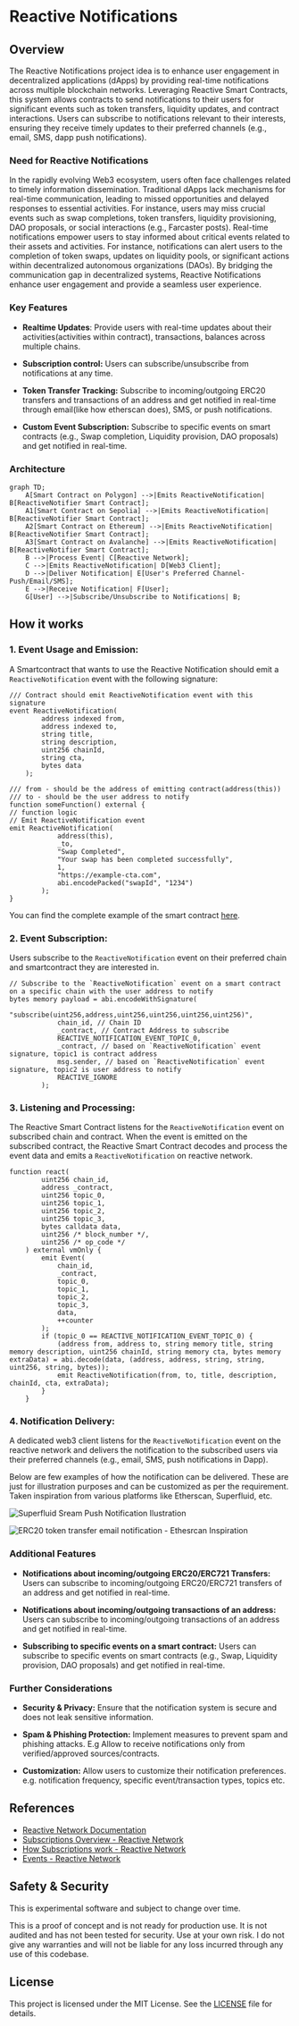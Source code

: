 # Reactive Notifications

## Overview

The Reactive Notifications project idea is to enhance user engagement in decentralized applications (dApps) by providing real-time notifications across multiple blockchain networks. Leveraging Reactive Smart Contracts, this system allows contracts to send notifications to their users for significant events such as token transfers, liquidity updates, and contract interactions. Users can subscribe to notifications relevant to their interests, ensuring they receive timely updates to their preferred channels (e.g., email, SMS, dapp push notifications).

### Need for Reactive Notifications

In the rapidly evolving Web3 ecosystem, users often face challenges related to timely information dissemination. Traditional dApps lack mechanisms for real-time communication, leading to missed opportunities and delayed responses to essential activities. For instance, users may miss crucial events such as swap completions, token transfers, liquidity provisioning, DAO proposals, or social interactions (e.g., Farcaster posts). Real-time notifications empower users to stay informed about critical events related to their assets and activities. For instance, notifications can alert users to the completion of token swaps, updates on liquidity pools, or significant actions within decentralized autonomous organizations (DAOs). By bridging the communication gap in decentralized systems, Reactive Notifications enhance user engagement and provide a seamless user experience.

### Key Features

- **Realtime Updates**: Provide users with real-time updates about their activities(activities within contract), transactions, balances across multiple chains.

- **Subscription control:** Users can subscribe/unsubscribe from notifications at any time.

- **Token Transfer Tracking:** Subscribe to incoming/outgoing ERC20 transfers and transactions of an address and get notified in real-time through email(like how etherscan does), SMS, or push notifications.

- **Custom Event Subscription:** Subscribe to specific events on smart contracts (e.g., Swap completion, Liquidity provision, DAO proposals) and get notified in real-time.

### Architecture

```mermaid
graph TD;
    A[Smart Contract on Polygon] -->|Emits ReactiveNotification| B[ReactiveNotifier Smart Contract];
    A1[Smart Contract on Sepolia] -->|Emits ReactiveNotification| B[ReactiveNotifier Smart Contract];
    A2[Smart Contract on Ethereum] -->|Emits ReactiveNotification| B[ReactiveNotifier Smart Contract];
    A3[Smart Contract on Avalanche] -->|Emits ReactiveNotification| B[ReactiveNotifier Smart Contract];
    B -->|Process Event| C[Reactive Network];
    C -->|Emits ReactiveNotification| D[Web3 Client];
    D -->|Deliver Notification| E[User's Preferred Channel- Push/Email/SMS];
    E -->|Receive Notification| F[User];
    G[User] -->|Subscribe/Unsubscribe to Notifications| B;
```

## How it works

### 1. Event Usage and Emission:

A Smartcontract that wants to use the Reactive Notification should emit a `ReactiveNotification` event with the following signature:

```solidity
/// Contract should emit ReactiveNotification event with this signature
event ReactiveNotification(
        address indexed from,
        address indexed to,
        string title,
        string description,
        uint256 chainId,
        string cta,
        bytes data
    );

/// from - should be the address of emitting contract(address(this))
/// to - should be the user address to notify
function someFunction() external {
// function logic
// Emit ReactiveNotification event
emit ReactiveNotification(
            address(this),
            _to,
            "Swap Completed",
            "Your swap has been completed successfully",
            1,
            "https://example-cta.com",
            abi.encodePacked("swapId", "1234")
        );
}
```

You can find the complete example of the smart contract [here](GreeterNotifier.sol).

### 2. Event Subscription:

Users subscribe to the `ReactiveNotification` event on their preferred chain and smartcontract they are interested in.

```solidity
// Subscribe to the `ReactiveNotification` event on a smart contract on a specific chain with the user address to notify
bytes memory payload = abi.encodeWithSignature(
            "subscribe(uint256,address,uint256,uint256,uint256,uint256)",
            chain_id, // Chain ID
            _contract, // Contract Address to subscribe
            REACTIVE_NOTIFICATION_EVENT_TOPIC_0,
            _contract, // based on `ReactiveNotification` event signature, topic1 is contract address
            msg.sender, // based on `ReactiveNotification` event signature, topic2 is user address to notify
            REACTIVE_IGNORE
        );
```

### 3. Listening and Processing:

The Reactive Smart Contract listens for the `ReactiveNotification` event on subscribed chain and contract. When the event is emitted on the subscribed contract, the Reactive Smart Contract decodes and process the event data and emits a `ReactiveNotification` on reactive network.

```solidity
function react(
        uint256 chain_id,
        address _contract,
        uint256 topic_0,
        uint256 topic_1,
        uint256 topic_2,
        uint256 topic_3,
        bytes calldata data,
        uint256 /* block_number */,
        uint256 /* op_code */
    ) external vmOnly {
        emit Event(
            chain_id,
            _contract,
            topic_0,
            topic_1,
            topic_2,
            topic_3,
            data,
            ++counter
        );
        if (topic_0 == REACTIVE_NOTIFICATION_EVENT_TOPIC_0) {
            (address from, address to, string memory title, string memory description, uint256 chainId, string memory cta, bytes memory extraData) = abi.decode(data, (address, address, string, string, uint256, string, bytes));
            emit ReactiveNotification(from, to, title, description, chainId, cta, extraData);
        }
    }
```

### 4. Notification Delivery:

A dedicated web3 client listens for the `ReactiveNotification` event on the reactive network and delivers the notification to the subscribed users via their preferred channels (e.g., email, SMS, push notifications in Dapp).

Below are few examples of how the notification can be delivered. These are just for illustration purposes and can be customized as per the requirement. Taken inspiration from various platforms like Etherscan, Superfluid, etc.

![Superfluid Sream Push Notification Ilustration](https://github.com/user-attachments/assets/fb3ed469-9cd2-41a2-b2a9-9d9c6d78ecb9)

![ERC20 token transfer email notification - Ethesrcan Inspiration](https://github.com/user-attachments/assets/52f7f7af-3303-496a-93b4-bb351d89eff3)

### Additional Features

- **Notifications about incoming/outgoing ERC20/ERC721 Transfers:** Users can subscribe to incoming/outgoing ERC20/ERC721 transfers of an address and get notified in real-time.

- **Notifications about incoming/outgoing transactions of an address:** Users can subscribe to incoming/outgoing transactions of an address and get notified in real-time.

- **Subscribing to specific events on a smart contract:** Users can subscribe to specific events on smart contracts (e.g., Swap, Liquidity provision, DAO proposals) and get notified in real-time.

### Further Considerations

- **Security & Privacy:** Ensure that the notification system is secure and does not leak sensitive information.

- **Spam & Phishing Protection:** Implement measures to prevent spam and phishing attacks. E.g Allow to receive notifications only from verified/approved sources/contracts.

- **Customization:** Allow users to customize their notification preferences. e.g. notification frequency, specific event/transaction types, topics etc.

## References

- [Reactive Network Documentation](https://dev.reactive.network)
- [Subscriptions Overview - Reactive Network](https://dev.reactive.network/subscriptions)
- [How Subscriptions work - Reactive Network](https://dev.reactive.network/education/module-1/how-subscriptions-work)
- [Events - Reactive Network](https://dev.reactive.network/education/module-1/how-events-work)

## Safety & Security

This is experimental software and subject to change over time.

This is a proof of concept and is not ready for production use. It is not audited and has not been tested for security. Use at your own risk. I do not give any warranties and will not be liable for any loss incurred through any use of this codebase.

## License

This project is licensed under the MIT License. See the [LICENSE](LICENSE) file for details.
